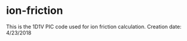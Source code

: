 # ion-friction
This is the 1D1V PIC code used for ion friction calculation. Creation date: 4/23/2018
